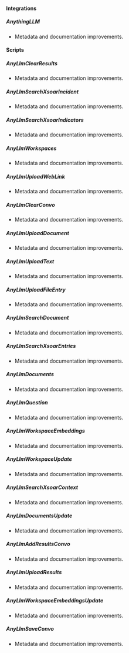 
#### Integrations

##### AnythingLLM

- Metadata and documentation improvements.

#### Scripts

##### AnyLlmClearResults

- Metadata and documentation improvements.
##### AnyLlmSearchXsoarIncident

- Metadata and documentation improvements.
##### AnyLlmSearchXsoarIndicators

- Metadata and documentation improvements.
##### AnyLlmWorkspaces

- Metadata and documentation improvements.
##### AnyLlmUploadWebLink

- Metadata and documentation improvements.
##### AnyLlmClearConvo

- Metadata and documentation improvements.
##### AnyLlmUploadDocument

- Metadata and documentation improvements.
##### AnyLlmUploadText

- Metadata and documentation improvements.
##### AnyLlmUploadFileEntry

- Metadata and documentation improvements.
##### AnyLlmSearchDocument

- Metadata and documentation improvements.
##### AnyLlmSearchXsoarEntries

- Metadata and documentation improvements.
##### AnyLlmDocuments

- Metadata and documentation improvements.
##### AnyLlmQuestion

- Metadata and documentation improvements.
##### AnyLlmWorkspaceEmbeddings

- Metadata and documentation improvements.
##### AnyLlmWorkspaceUpdate

- Metadata and documentation improvements.
##### AnyLlmSearchXsoarContext

- Metadata and documentation improvements.
##### AnyLlmDocumentsUpdate

- Metadata and documentation improvements.
##### AnyLlmAddResultsConvo

- Metadata and documentation improvements.
##### AnyLlmUploadResults

- Metadata and documentation improvements.
##### AnyLlmWorkspaceEmbeddingsUpdate

- Metadata and documentation improvements.
##### AnyLlmSaveConvo

- Metadata and documentation improvements.
